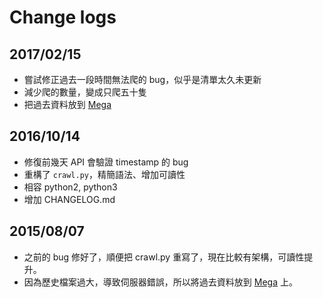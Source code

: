 # Change logs

## 2017/02/15

- 嘗試修正過去一段時間無法爬的 bug，似乎是清單太久未更新
- 減少爬的數量，變成只爬五十隻
- 把過去資料放到 [Mega](https://mega.nz/#!rc9m3CjR!echcpcdjV4Ayq5QZIvcFRJzt46CH-IXDGc2bl3tgX50)

## 2016/10/14

- 修復前幾天 API 會驗證 timestamp 的 bug
- 重構了 `crawl.py`，精簡語法、增加可讀性
- 相容 python2, python3
- 增加 CHANGELOG.md

## 2015/08/07

- 之前的 bug 修好了，順便把 crawl.py 重寫了，現在比較有架構，可讀性提升。
- 因為歷史檔案過大，導致伺服器錯誤，所以將過去資料放到 [Mega](https://mega.nz/#!HZs2HQhS!rbHJDdhr87911DnwIjvUIEZu1W2MOqOm4ihiUnmEM4o) 上。
